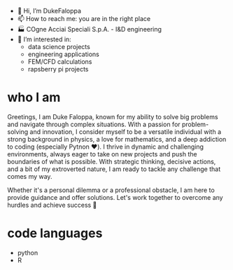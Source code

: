 - 👋 Hi, I’m DukeFaloppa
- 📫 How to reach me: you are in the right place
- :factory: COgne Acciai Speciali S.p.A. - I&D engineering
- 👀 I’m interested in:
    -  data science projects
    -  engineering applications
    -  FEM/CFD calculations
    -  rapsberry pi projects


<!---
DukeFaloppa/DukeFaloppa is a ✨ special ✨ repository because its `README.md` (this file) appears on your GitHub profile.
You can click the Preview link to take a look at your changes.
--->
# who I am

Greetings, I am Duke Faloppa, known for my ability to solve big problems and navigate through complex situations. 
With a passion for problem-solving and innovation, I consider myself to be a versatile individual with a strong background in physics, a love for mathematics, and a deep addiction to coding (especially Pytnon :heart:). I thrive in dynamic and challenging environments, always eager to take on new projects and push the boundaries of what is possible. With strategic thinking, decisive actions, and a bit of my extroverted nature, I am ready to tackle any challenge that comes my way. 

Whether it's a personal dilemma or a professional obstacle, I am here to provide guidance and offer solutions. 
Let's work together to overcome any hurdles and achieve success :muscle:

# code languages

+ python 
+ R
